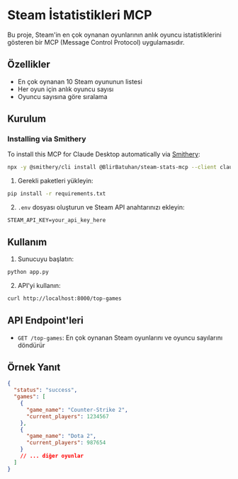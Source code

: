 # Steam İstatistikleri MCP

Bu proje, Steam'in en çok oynanan oyunlarının anlık oyuncu istatistiklerini gösteren bir MCP (Message Control Protocol) uygulamasıdır.

## Özellikler

- En çok oynanan 10 Steam oyununun listesi
- Her oyun için anlık oyuncu sayısı
- Oyuncu sayısına göre sıralama

## Kurulum

### Installing via Smithery

To install this MCP for Claude Desktop automatically via [Smithery](https://smithery.ai/server/@BlirBatuhan/steam-stats-mcp):

```bash
npx -y @smithery/cli install @BlirBatuhan/steam-stats-mcp --client claude-local
```

1. Gerekli paketleri yükleyin:
```bash
pip install -r requirements.txt
```

2. `.env` dosyası oluşturun ve Steam API anahtarınızı ekleyin:
```
STEAM_API_KEY=your_api_key_here
```

## Kullanım

1. Sunucuyu başlatın:
```bash
python app.py
```

2. API'yi kullanın:
```bash
curl http://localhost:8000/top-games
```

## API Endpoint'leri

- `GET /top-games`: En çok oynanan Steam oyunlarını ve oyuncu sayılarını döndürür

## Örnek Yanıt

```json
{
  "status": "success",
  "games": [
    {
      "game_name": "Counter-Strike 2",
      "current_players": 1234567
    },
    {
      "game_name": "Dota 2",
      "current_players": 987654
    }
    // ... diğer oyunlar
  ]
}
``` 